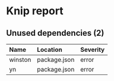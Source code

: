 # Knip report

## Unused dependencies (2)

| Name    | Location     | Severity |
| :------ | :----------- | :------- |
| winston | package.json | error    |
| yn      | package.json | error    |


